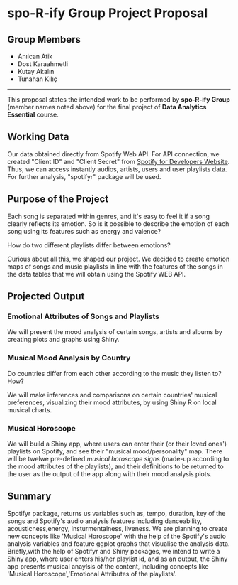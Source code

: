 # spo-R-ify Group Project Proposal


## Group Members
  - Anılcan Atik
  - Dost Karaahmetli
  - Kutay Akalın
  - Tunahan Kılıç
---------

This proposal states the intended work to be performed by **spo-R-ify Group** (member names noted above) for the final project of **Data Analytics Essential** course.

## Working Data
  Our data obtained directly from Spotify Web API. For API connection, we created "Client ID" and "Client Secret" 
from [Spotify for Developers Website](https://developer.spotify.com/). Thus, we can access instantly audios, artists, users and
user playlists data. For further analysis, "spotifyr" package will be used.
  
  
## Purpose of the Project
  Each song is separated within genres, and it's easy to feel it if a song clearly reflects its emotion. So is it possible to describe the emotion of each song using its features such as energy and valence? 
  
  How do two different playlists differ between emotions? 
  
  Curious about all this, we shaped our project. We decided to create emotion maps of songs and music playlists in line with the features of the songs in the data tables that we will obtain using the Spotify WEB API.
  
  
## Projected Output

### Emotional Attributes of Songs and Playlists
  We will present the mood analysis of certain songs, artists and albums by creating plots and graphs using Shiny.
  
### Musical Mood Analysis by Country
  Do countries differ from each other according to the music they listen to? How? 
  
  We will make inferences and comparisons on certain countries' musical preferences, visualizing their mood attributes, by using Shiny R on local musical charts.
  
### Musical Horoscope
  We will build a Shiny app, where users can enter their (or their loved ones') playlists on Spotify, and see their "musical mood/personality" map.
  There will be twelwe pre-defined *musical horoscope signs* (made-up according to the mood attributes of the playlists), and their definitions to be returned to the user as the output of the app along with their mood analysis plots. 
  
 
## Summary
 Spotifyr package, returns us variables such as, tempo, duration, key of the songs and Spotify's audio analysis features including danceability, acousticness,energy, insturmentalness, liveness. We are planning to create new concepts like 'Musical Horoscope' with the help of the Spotify's audio analysis variables and feature ggplot graphs that visualise the analysis data. Briefly,with the help of Spotifyr and Shiny packages, we intend to write a Shiny app, where user enters his/her playlist id, and as an output, the Shiny app presents musical anaylsis of the content, including concepts like 'Musical Horoscope','Emotional Attributes of the playlists'. 
 
